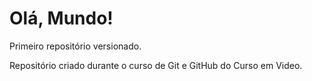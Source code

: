 # Olá, Mundo!
 Primeiro repositório versionado.

 Repositório criado durante o curso de Git e GitHub do Curso em Video.
